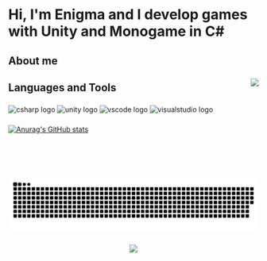 
###

<h1 align="left">Hi, I'm Enigma and I develop games with Unity and Monogame in C#</h1>

<h2 align="left">About me</h2>

###

<img align="right" height="200" src="https://i.imgur.com/zqrV1fP.png"  />

###

<h2 align="left">Languages and Tools</h2>

###

<div align="left">
  <img src="https://cdn.jsdelivr.net/gh/devicons/devicon/icons/csharp/csharp-original.svg" height="40" width="52" alt="csharp logo"  />
  <img src="https://cdn.jsdelivr.net/gh/devicons/devicon/icons/unity/unity-original-wordmark.svg" height="40" width="52" alt="unity logo"  />
  <img src="https://cdn.jsdelivr.net/gh/devicons/devicon/icons/vscode/vscode-original.svg" height="40" width="52" alt="vscode logo"  />
  <img src="https://cdn.jsdelivr.net/gh/devicons/devicon/icons/visualstudio/visualstudio-plain.svg" height="40" width="52" alt="visualstudio logo"  />
</div>

###
[![Anurag's GitHub stats](https://github-readme-stats.vercel.app/api?username=AwokeinanEnigma)](https://github.com/anuraghazra/github-readme-stats)
###

<img src="https://github.com/AwokeinanEnigma/AwokeinanEnigma/blob/output/snake.svg" alt="Snake animation" />

###

<div align="center">
  <img src="https://profile-counter.glitch.me/AwokeinanEnigma/count.svg?"  />
</div>

###
